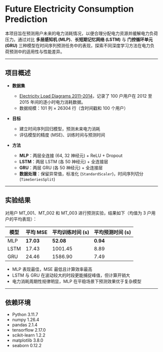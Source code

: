 # Future Electricity Consumption Prediction

本项目旨在预测用户未来的电力消耗情况，以便合理分配电力资源并缓解电力负荷压力。通过对比 **多层感知机 (MLP)**、**长短期记忆网络 (LSTM)** 与 **门控循环单元 (GRU)** 三种模型在时间序列预测任务中的表现，探索不同深度学习方法在电力负荷预测中的适用性与性能差异。

---

## 项目概述
- **数据集**  
  - [Electricity Load Diagrams 2011–2014](https://doi.org/10.24432/C58C86)，记录了 100 户用户在 2012 至 2015 年间的逐小时电力消耗数据。
  - 数据规模：101 列 × 26304 行（含时间戳和 100 个用户）

- **目标**  
  - 建立时间序列回归模型，预测未来电力消耗  
  - 评估模型的精度 (MSE)、训练时间与预测时间  

- **方法**  
  - **MLP**：两层全连接 (64, 32 神经元) + ReLU + Dropout  
  - **LSTM**：两层 LSTM (各 50 神经元) + 全连接层  
  - **GRU**：两层 GRU (各 50 神经元) + 全连接层  
  - **数据处理**：保留异常值，标准化 (`StandardScaler`)，时间序列切分 (`TimeSeriesSplit`)  

---

## 实验结果
对用户 MT_001、MT_002 和 MT_003 进行预测实验，结果如下（均值为 3 户用户的平均表现）：

| 模型 | 平均 MSE | 平均训练时间 (s) | 平均预测时间 (s) |
|------|----------|------------------|------------------|
| MLP  | **17.03** | **52.08**        | **0.94**         |
| LSTM | 17.43     | 1001.45          | 8.89             |
| GRU  | 24.46     | 1586.90          | 7.49             |

- MLP 表现最佳，MSE 最低且计算效率最高  
- LSTM 与 GRU 在波动较大的时段更能捕捉峰值，但计算开销大  
- 电力消耗周期性规律明显，MLP 在平稳场景下预测效果优于复杂模型  

---

## 依赖环境
- Python 3.11.7  
- numpy 1.26.4  
- pandas 2.1.4  
- tensorflow 2.17.0  
- scikit-learn 1.2.2  
- matplotlib 3.8.0  
- seaborn 0.12.2  
